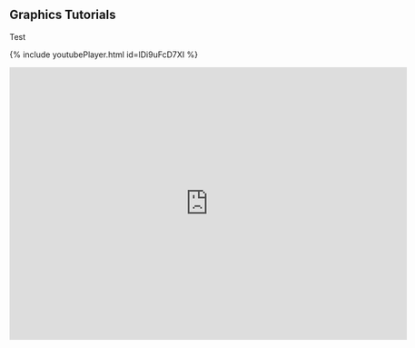 ## Graphics Tutorials


Test

{% include youtubePlayer.html id=lDi9uFcD7XI %}

<div class="embed-container">
  <iframe width="700" height="480" src="https://www.youtube.com/embed/lDi9uFcD7XI" frameborder="0" allowfullscreen=""></iframe>
</div>

